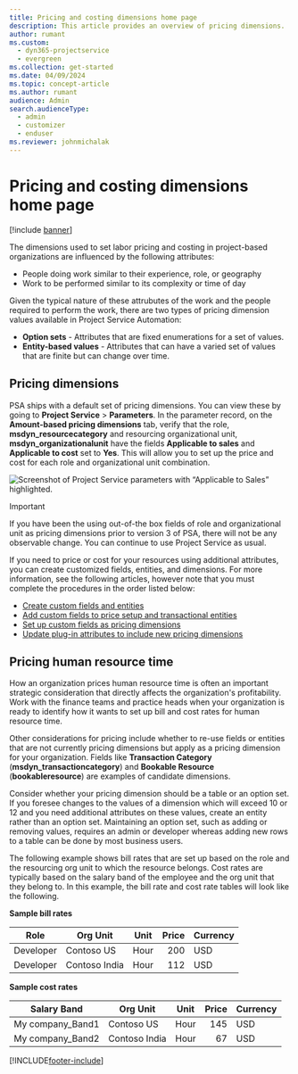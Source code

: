 ```yaml
---
title: Pricing and costing dimensions home page
description: This article provides an overview of pricing dimensions.
author: rumant
ms.custom: 
  - dyn365-projectservice
  - evergreen
ms.collection: get-started
ms.date: 04/09/2024
ms.topic: concept-article
ms.author: rumant
audience: Admin
search.audienceType: 
  - admin
  - customizer
  - enduser
ms.reviewer: johnmichalak
---
```


# Pricing and costing dimensions home page

[!include [banner](../includes/psa-now-project-operations.md)]

The dimensions used to set labor pricing and costing in project-based organizations are influenced by the following attributes:

- People doing work similar to their experience, role, or geography
- Work to be performed similar to its complexity or time of day

Given the typical nature of these attrubutes of the work and the people required to perform the work, there are two types of pricing dimension values available in Project Service Automation: 

- **Option sets** - Attributes that are fixed enumerations for a set of values.
- **Entity-based values** - Attributes that can have a varied set of values that are finite but can change over time.

## Pricing dimensions

PSA ships with a default set of pricing dimensions. You can view these by going to **Project Service** > **Parameters**. In the parameter record, on the **Amount-based pricing dimensions** tab, verify that the role, **msdyn_resourcecategory** and resourcing organizational unit, **msdyn_organizationalunit** have the fields **Applicable to sales** and **Applicable to cost** set to **Yes**. 
This will allow you to set up the price and cost for each role and organizational unit combination.

![Screenshot of Project Service parameters with “Applicable to Sales” highlighted.](media/PS-OOB-parameters.png)

> [!IMPORTANT]
> If you have been the using out-of-the box fields of role and organizational unit as pricing dimensions prior to version 3 of PSA, there will not be any observable change. You can continue to use Project Service as usual. 

If you need to price or cost for your resources using additional attributes, you can create customized fields, entities, and dimensions. For more information, see the following articles, however note that you must complete the procedures in the order listed below:

- [Create custom fields and entities](create-custom-fields-entities.md)
- [Add custom fields to price setup and transactional entities](field-references.md)
- [Set up custom fields as pricing dimensions](set-up-pricing-dimensions.md)
- [Update plug-in attributes to include new pricing dimensions](update-plug-in-attributes.md)

## Pricing human resource time
How an organization prices human resource time is often an important strategic consideration that directly affects the organization's profitability. Work with the finance teams and practice heads when your organization is ready to identify how it wants to set up bill and cost rates for human resource time.

Other considerations for pricing include whether to re-use fields or entities that are not currently pricing dimensions but apply as a pricing dimension for your organization. Fields like **Transaction Category** (**msdyn_transactioncategory**) and **Bookable Resource** (**bookableresource**) are examples of candidate dimensions. 

Consider whether your pricing dimension should be a table or an option set. If you foresee changes to the values of a dimension which will exceed 10 or 12 and you need additional attributes on these values, create an entity rather than an option set. Maintaining an option set, such as adding or removing values, requires an admin or developer whereas adding new rows to a table can be done by most business users.

The following example shows bill rates that are set up based on the role and the resourcing org unit to which the resource belongs. Cost rates are typically based on the salary band of the employee and the org unit that they belong to. In this example, the bill rate and cost rate tables will look like the following.

**Sample bill rates**

| Role        | Org Unit    |Unit      |Price      |Currency  |
| ------------|-------------|----------|----------:|----------|
| Developer   | Contoso US  |Hour | 200|USD     |
| Developer   | Contoso India |Hour|   112|USD     |


**Sample cost rates**

| Salary Band     | Org Unit    |Unit      |Price      |Currency  |
| ----------------|-------------|----------|----------:|----------|
| My company_Band1 | Contoso US  |Hour | 145|USD     |
| My company_Band2 | Contoso India |Hour|   67|USD     |


[!INCLUDE[footer-include](../includes/footer-banner.md)]
